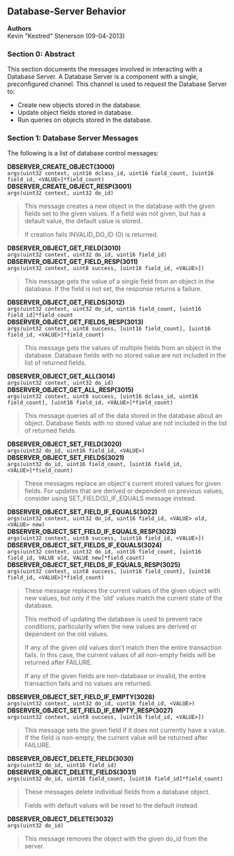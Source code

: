 Database-Server Behavior
------------------------
**Authors**  
Kevin "Kestred" Stenerson (09-04-2013)


### Section 0: Abstract ###

This section documents the messages involved in interacting with a Database
Server. A Database Server is a component with a single, preconfigured channel.
This channel is used to request the Database Server to:
 - Create new objects stored in the database.
 - Update object fields stored in database.
 - Run queries on objects stored in the database.


### Section 1: Database Server Messages ###
The following is a list of database control messages:

**DBSERVER_CREATE_OBJECT(3000)**  
    `args(uint32 context, uint16 dclass_id, uint16 field_count,
         [uint16 field_id, <VALUE>]*field_count)`  
**DBSERVER_CREATE_OBJECT_RESP(3001)**  
    `args(uint32 context, uint32 do_id)`  
> This message creates a new object in the database with the given fields set to
> the given values.  If a field was not given, but has a default value, the default
> value is stored.
> 
> If creation fails INVALID_DO_ID (0) is returned.


**DBSERVER_OBJECT_GET_FIELD(3010)**  
    `args(uint32 context, uint32 do_id, uint16 field_id)`  
**DBSERVER_OBJECT_GET_FIELD_RESP(3011)**  
    `args(uint32 context, uint8 success, [uint16 field_id, <VALUE>])`  
> This message gets the value of a single field from an object in the database.
> If the field is not set, the response returns a failure.


**DBSERVER_OBJECT_GET_FIELDS(3012)**  
    `args(uint32 context, uint32 do_id, uint16 field_count,
         [uint16 field_id]*field_count`  
**DBSERVER_OBJECT_GET_FIELDS_RESP(3013)**  
    `args(uint32 context, uint8 success, [uint16 field_count],
         [uint16 field_id, <VALUE>]*field_count)`  
> This message gets the values of multiple fields from an object in the database.
> Database fields with no stored value are not included in the list of returned fields.


**DBSERVER_OBJECT_GET_ALL(3014)**  
    `args(uint32 context, uint32 do_id)`  
**DBSERVER_OBJECT_GET_ALL_RESP(3015)**  
    `args(uint32 context, uint8 success,
         [uint16 dclass_id, uint16 field_count],
         [uint16 field_id, <VALUE>]*field_count)`  
> This message queries all of the data stored in the database about an object.
> Database fields with no stored value are not included in the list of returned fields.


**DBSERVER_OBJECT_SET_FIELD(3020)**  
    `args(uint32 do_id, uint16 field_id, <VALUE>)`  
**DBSERVER_OBJECT_SET_FIELDS(3021)**  
    `args(uint32 do_id, uint16 field_count, [uint16 field_id, <VALUE>]*field_count)`  
> These messages replace an object's current stored values for given fields.
> For updates that are derived or dependent on previous values, consider
> using SET_FIELD(S)_IF_EQUALS message instead.


**DBSERVER_OBJECT_SET_FIELD_IF_EQUALS(3022)**  
    `args(uint32 context, uint32 do_id, uint16 field_id, <VALUE> old, <VALUE> new)`  
**DBSERVER_OBJECT_SET_FIELD_IF_EQUALS_RESP(3023)**  
    `args(uint32 context, uint8 success, [uint16 field_id, <VALUE>])`  
**DBSERVER_OBJECT_SET_FIELDS_IF_EQUALS(3024)**  
    `args(uint32 context, uint32 do_id, uint16 field_count,
         [uint16 field_id, VALUE old, VALUE new]*field_count)`  
**DBSERVER_OBJECT_SET_FIELDS_IF_EQUALS_RESP(3025)**  
    `args(uint32 context, uint8 success, [uint16 field_count],
         [uint16 field_id, <VALUE>]*field_count)`  
> These message replaces the current values of the given object with new values,
> but only if the 'old' values match the current state of the database.
>
> This method of updating the database is used to prevent race conditions,
> particularily when the new values are derived or dependent on the old values.
>
> If any of the given _old_ values don't match then the entire transaction fails.
> In this case, the current values of all non-empty fields will be returned after FAILURE.
>
> If any of the given fields are non-database or invalid, the entire transaction
> fails and no values are returned.


**DBSERVER_OBJECT_SET_FIELD_IF_EMPTY(3026)**  
    `args(uint32 context, uint32 do_id, uint16 field_id, <VALUE>)`  
**DBSERVER_OBJECT_SET_FIELD_IF_EMPTY_RESP(3027)**  
    `args(uint32 context, uint8 success, [uint16 field_id, <VALUE>])`  
> This message sets the given field if it does not currently have a value.  
> If the field is non-empty, the current value will be returned after FAILURE.


**DBSERVER_OBJECT_DELETE_FIELD(3030)**  
   `args(uint32 do_id, uint16 field_id)`  
**DBSERVER_OBJECT_DELETE_FIELDS(3031)**  
   `args(uint32 do_id, uint16 field_count, [uint16 field_id]*field_count)`  
> These messages delete individual fields from a database object.
>
> Fields with default values will be reset to the default instead.


**DBSERVER_OBJECT_DELETE(3032)**  
    `args(uint32 do_id)`  
> This message removes the object with the given do_id from the server.  
